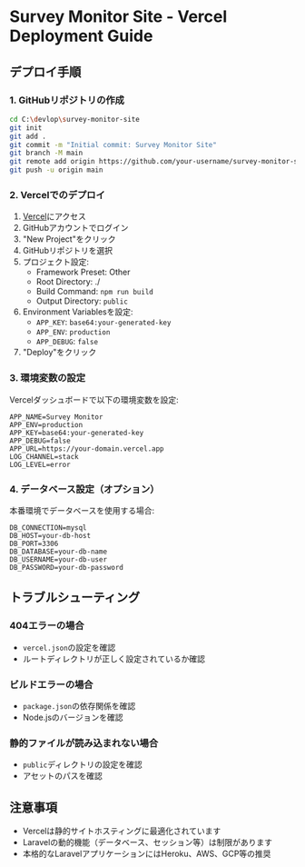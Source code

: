# Survey Monitor Site - Vercel Deployment Guide

## デプロイ手順

### 1. GitHubリポジトリの作成

```bash
cd C:\devlop\survey-monitor-site
git init
git add .
git commit -m "Initial commit: Survey Monitor Site"
git branch -M main
git remote add origin https://github.com/your-username/survey-monitor-site.git
git push -u origin main
```

### 2. Vercelでのデプロイ

1. [Vercel](https://vercel.com)にアクセス
2. GitHubアカウントでログイン
3. "New Project"をクリック
4. GitHubリポジトリを選択
5. プロジェクト設定:
   - Framework Preset: Other
   - Root Directory: ./
   - Build Command: `npm run build`
   - Output Directory: `public`
6. Environment Variablesを設定:
   - `APP_KEY`: `base64:your-generated-key`
   - `APP_ENV`: `production`
   - `APP_DEBUG`: `false`
7. "Deploy"をクリック

### 3. 環境変数の設定

Vercelダッシュボードで以下の環境変数を設定:

```
APP_NAME=Survey Monitor
APP_ENV=production
APP_KEY=base64:your-generated-key
APP_DEBUG=false
APP_URL=https://your-domain.vercel.app
LOG_CHANNEL=stack
LOG_LEVEL=error
```

### 4. データベース設定（オプション）

本番環境でデータベースを使用する場合:

```
DB_CONNECTION=mysql
DB_HOST=your-db-host
DB_PORT=3306
DB_DATABASE=your-db-name
DB_USERNAME=your-db-user
DB_PASSWORD=your-db-password
```

## トラブルシューティング

### 404エラーの場合
- `vercel.json`の設定を確認
- ルートディレクトリが正しく設定されているか確認

### ビルドエラーの場合
- `package.json`の依存関係を確認
- Node.jsのバージョンを確認

### 静的ファイルが読み込まれない場合
- `public`ディレクトリの設定を確認
- アセットのパスを確認

## 注意事項

- Vercelは静的サイトホスティングに最適化されています
- Laravelの動的機能（データベース、セッション等）は制限があります
- 本格的なLaravelアプリケーションにはHeroku、AWS、GCP等の推奨
